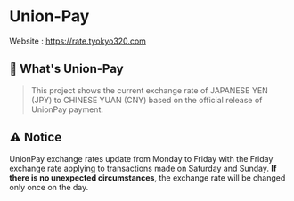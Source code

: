 # Union-Pay

Website : https://rate.tyokyo320.com

## :beginner: What's Union-Pay

> This project shows the current exchange rate of JAPANESE YEN (JPY) to CHINESE YUAN (CNY) based on the official release of UnionPay payment.

## :warning: Notice

UnionPay exchange rates update from Monday to Friday with the Friday exchange rate applying to transactions made on Saturday and Sunday. **If there is no unexpected circumstances**, the exchange rate will be changed only once on the day.

